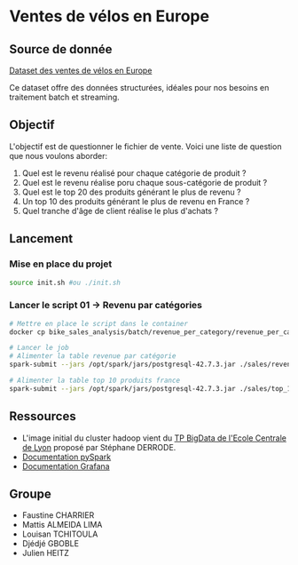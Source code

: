 # Ventes de vélos en Europe

## Source de donnée

[Dataset des ventes de vélos en Europe](https://www.kaggle.com/datasets/sadiqshah/bike-sales-in-europe)

Ce dataset offre des données structurées, idéales pour nos besoins en traitement batch et streaming.

## Objectif

L'objectif est de questionner le fichier de vente.
Voici une liste de question que nous voulons aborder:

1. Quel est le revenu réalisé pour chaque catégorie de produit ?
2. Quel est le revenu réalise poru chaque sous-catégorie de produit ?
3. Quel est le top 20 des produits générant le plus de revenu ?
4. Un top 10 des produits générant le plus de revenu en France ?
5. Quel tranche d'âge de client réalise le plus d'achats ?

## Lancement

### Mise en place du projet

```bash
source init.sh #ou ./init.sh
```

### Lancer le script 01 -> Revenu par catégories

```bash
# Mettre en place le script dans le container
docker cp bike_sales_analysis/batch/revenue_per_category/revenue_per_category.py hadoop-master:/root/sales
```

```bash
# Lancer le job
# Alimenter la table revenue par catégorie
spark-submit --jars /opt/spark/jars/postgresql-42.7.3.jar ./sales/revenue_per_category.py

# Alimenter la table top 10 produits france
spark-submit --jars /opt/spark/jars/postgresql-42.7.3.jar ./sales/top_10_products_france.py
```

## Ressources

- L'image initial du cluster hadoop vient du [TP BigData de l'Ecole Centrale de Lyon](https://gitlab.ec-lyon.fr/sderrode/TP_BigData_ECL) proposé par Stéphane DERRODE.
- [Documentation pySpark]()
- [Documentation Grafana]()

## Groupe

- Faustine CHARRIER
- Mattis ALMEIDA LIMA
- Louisan TCHITOULA
- Djédjé GBOBLE
- Julien HEITZ
